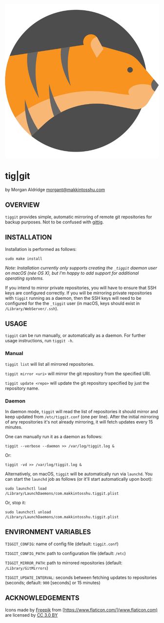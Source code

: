 ![tiger](docs/tiger.svg)

# tig|git
by Morgan Aldridge <morgant@makkintosshu.com>

## OVERVIEW

`tiggit` provides simple, automatic mirroring of remote git repositories for backup purposes. Not to be confused with [gittig](https://github.com/tuler/gittig).

## INSTALLATION

Installation is performed as follows:

    sudo make install

_Note: Installation currently only supports creating the `_tiggit` daemon user on macOS (née OS X), but I'm happy to add support for additional operating systems._

If you intend to mirror private repositories, you will have to ensure that SSH keys are configured correctly. If you will be mirroring private repositories with `tiggit` running as a daemon, then the SSH keys will need to be configured for the the `_tiggit` user (in macOS, keys should exist in `/Library/WebServer/.ssh`).

## USAGE

`tiggit` can be run manually, or automatically as a daemon. For further usage instructions, run `tiggit -h`.

### Manual

`tiggit list` will list all mirrored repositories.

`tiggit mirror <uri>` will mirror the git repository from the specified URI.

`tiggit update <repo>` will update the git repository specified by just the repository name.

### Daemon

In daemon mode, `tiggit` will read the list of repositories it should mirror and keep updated from `/etc/tiggit.conf` (one per line). After the initial mirroring of any repositories it's not already mirroring, it will fetch updates every 15 minutes.

One can manually run it as a daemon as follows:

    tiggit --verbose --daemon >> /var/log/tiggit.log &

Or:

    tiggit -vd >> /var/log/tiggit.log &

Alternatively, on macOS, `tiggit` will be automatically run via `launchd`. You can start the `launchd` job as follows (or it'll start automatically upon boot):

    sudo launchctl load /Library/LaunchDaemons/com.makkintosshu.tiggit.plist

Or, stop it:

    sudo launchctl unload /Library/LaunchDaemons/com.makkintosshu.tiggit.plist

## ENVIRONMENT VARIABLES

`TIGGIT_CONFIG`: name of config file (default: `tiggit.conf`)

`TIGGIT_CONFIG_PATH`: path to configuration file (default: `/etc`)

`TIGGIT_MIRROR_PATH`: path to mirrored repositories (default: `/Library/GitMirrors`)

`TIGGIT_UPDATE_INTERVAL`: seconds between fetching updates to repositories (seconds; default: `900` [seconds] or 15 minutes)

## ACKNOWLEDGEMENTS

Icons made by [Freepik](https://www.freepik.com/) from [https://www.flaticon.com/](www.flaticon.com) are licensed by [CC 3.0 BY](http://creativecommons.org/licenses/by/3.0/)